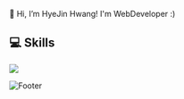 👋 Hi, I’m HyeJin Hwang! I'm WebDeveloper :)

## 💻 Skills
<img src="https://img.shields.io/badge/Dotnet-512BD4?style=flat-square&logo=Dotnet&logoColor=white"/>

![Footer](https://capsule-render.vercel.app/api?type=waving&color=auto&height=200&section=footer)
